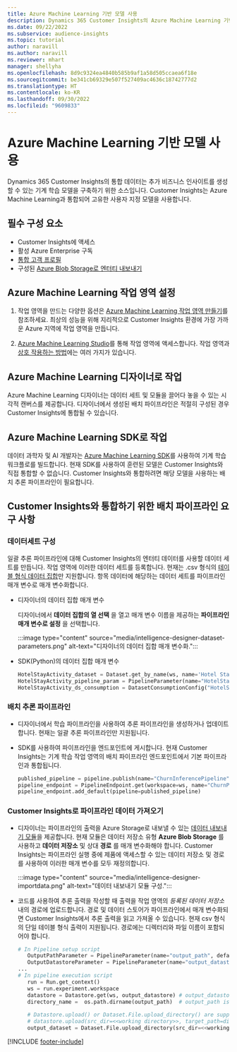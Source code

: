 ```yaml
---
title: Azure Machine Learning 기반 모델 사용
description: Dynamics 365 Customer Insights의 Azure Machine Learning 기반 모델을 사용합니다.
ms.date: 09/22/2022
ms.subservice: audience-insights
ms.topic: tutorial
author: naravill
ms.author: naravill
ms.reviewer: mhart
manager: shellyha
ms.openlocfilehash: 8d9c9324ea4840b585b9af1a58d505ccaea6f18e
ms.sourcegitcommit: be341cb69329e507f527409ac4636c18742777d2
ms.translationtype: HT
ms.contentlocale: ko-KR
ms.lasthandoff: 09/30/2022
ms.locfileid: "9609833"
---
```

# <a name="use-azure-machine-learning-based-models"></a>Azure Machine Learning 기반 모델 사용

Dynamics 365 Customer Insights의 통합 데이터는 추가 비즈니스 인사이트를 생성할 수 있는 기계 학습 모델을 구축하기 위한 소스입니다. Customer Insights는 Azure Machine Learning과 통합되어 고유한 사용자 지정 모델을 사용합니다.

## <a name="prerequisites"></a>필수 구성 요소

- Customer Insights에 액세스
- 활성 Azure Enterprise 구독
- [통합 고객 프로필](data-unification.md)
- 구성된 [Azure Blob Storage로 엔터티 내보내기](export-azure-blob-storage.md)

## <a name="set-up-azure-machine-learning-workspace"></a>Azure Machine Learning 작업 영역 설정

1. 작업 영역을 만드는 다양한 옵션은 [Azure Machine Learning 작업 영역 만들기](/azure/machine-learning/concept-workspace#-create-a-workspace)를 참조하세요. 최상의 성능을 위해 지리적으로 Customer Insights 환경에 가장 가까운 Azure 지역에 작업 영역을 만듭니다.

1. [Azure Machine Learning Studio](https://ml.azure.com/)를 통해 작업 영역에 액세스합니다. 작업 영역과 [상호 작용하는 방법](/azure/machine-learning/concept-workspace#tools-for-workspace-interaction)에는 여러 가지가 있습니다.

## <a name="work-with-azure-machine-learning-designer"></a>Azure Machine Learning 디자이너로 작업

Azure Machine Learning 디자이너는 데이터 세트 및 모듈을 끌어다 놓을 수 있는 시각적 캔버스를 제공합니다. 디자이너에서 생성된 배치 파이프라인은 적절히 구성된 경우 Customer Insights에 통합될 수 있습니다. 

## <a name="working-with-azure-machine-learning-sdk"></a>Azure Machine Learning SDK로 작업

데이터 과학자 및 AI 개발자는 [Azure Machine Learning SDK](/python/api/overview/azure/ml/?preserve-view=true&view=azure-ml-py)를 사용하여 기계 학습 워크플로를 빌드합니다. 현재 SDK를 사용하여 훈련된 모델은 Customer Insights와 직접 통합할 수 없습니다. Customer Insights와 통합하려면 해당 모델을 사용하는 배치 추론 파이프라인이 필요합니다.

## <a name="batch-pipeline-requirements-to-integrate-with-customer-insights"></a>Customer Insights와 통합하기 위한 배치 파이프라인 요구 사항

### <a name="dataset-configuration"></a>데이터세트 구성

일괄 추론 파이프라인에 대해 Customer Insights의 엔터티 데이터를 사용할 데이터 세트를 만듭니다. 작업 영역에 이러한 데이터 세트를 등록합니다. 현재는 .csv 형식의 [테이블 형식 데이터 집합](/azure/machine-learning/how-to-create-register-datasets#tabulardataset)만 지원합니다. 항목 데이터에 해당하는 데이터 세트를 파이프라인 매개 변수로 매개 변수화합니다.

- 디자이너의 데이터 집합 매개 변수

  디자이너에서 **데이터 집합의 열 선택** 을 열고 매개 변수 이름을 제공하는 **파이프라인 매개 변수로 설정** 을 선택합니다.

  :::image type="content" source="media/intelligence-designer-dataset-parameters.png" alt-text="디자이너의 데이터 집합 매개 변수화.":::

- SDK(Python)의 데이터 집합 매개 변수

   ```python
   HotelStayActivity_dataset = Dataset.get_by_name(ws, name='Hotel Stay Activity Data')
   HotelStayActivity_pipeline_param = PipelineParameter(name="HotelStayActivity_pipeline_param", default_value=HotelStayActivity_dataset)
   HotelStayActivity_ds_consumption = DatasetConsumptionConfig("HotelStayActivity_dataset", HotelStayActivity_pipeline_param)
   ```

### <a name="batch-inference-pipeline"></a>배치 추론 파이프라인
  
- 디자이너에서 학습 파이프라인을 사용하여 추론 파이프라인을 생성하거나 업데이트합니다. 현재는 일괄 추론 파이프라인만 지원됩니다.

- SDK를 사용하여 파이프라인을 엔드포인트에 게시합니다. 현재 Customer Insights는 기계 학습 작업 영역의 배치 파이프라인 엔드포인트에서 기본 파이프라인과 통합됩니다.

   ```python
   published_pipeline = pipeline.publish(name="ChurnInferencePipeline", description="Published Churn Inference pipeline")
   pipeline_endpoint = PipelineEndpoint.get(workspace=ws, name="ChurnPipelineEndpoint") 
   pipeline_endpoint.add_default(pipeline=published_pipeline)
   ```

### <a name="import-pipeline-data-into-customer-insights"></a>Customer Insights로 파이프라인 데이터 가져오기

- 디자이너는 파이프라인의 출력을 Azure Storage로 내보낼 수 있는 [데이터 내보내기 모듈](/azure/machine-learning/algorithm-module-reference/export-data)을 제공합니다. 현재 모듈은 데이터 저장소 유형 **Azure Blob Storage** 를 사용하고 **데이터 저장소** 및 상대 **경로** 를 매개 변수화해야 합니다. Customer Insights는 파이프라인 실행 중에 제품에 액세스할 수 있는 데이터 저장소 및 경로를 사용하여 이러한 매개 변수를 모두 재정의합니다.

  :::image type="content" source="media/intelligence-designer-importdata.png" alt-text="데이터 내보내기 모듈 구성.":::

- 코드를 사용하여 추론 출력을 작성할 때 출력을 작업 영역의 *등록된 데이터 저장소* 내의 경로에 업로드합니다. 경로 및 데이터 스토어가 파이프라인에서 매개 변수화되면 Customer Insights에서 추론 출력을 읽고 가져올 수 있습니다. 현재 csv 형식의 단일 테이블 형식 출력이 지원됩니다. 경로에는 디렉터리와 파일 이름이 포함되어야 합니다.

   ```python
   # In Pipeline setup script
      OutputPathParameter = PipelineParameter(name="output_path", default_value="HotelChurnOutput/HotelChurnOutput.csv")
      OutputDatastoreParameter = PipelineParameter(name="output_datastore", default_value="workspaceblobstore")
   ...
   # In pipeline execution script
      run = Run.get_context()
      ws = run.experiment.workspace
      datastore = Datastore.get(ws, output_datastore) # output_datastore is parameterized
      directory_name =  os.path.dirname(output_path)  # output_path is parameterized.
      
      # Datastore.upload() or Dataset.File.upload_directory() are supported methods to uplaod the data
      # datastore.upload(src_dir=<<working directory>>, target_path=directory_name, overwrite=False, show_progress=True)
      output_dataset = Dataset.File.upload_directory(src_dir=<<working directory>>, target = (datastore, directory_name)) # Remove trailing "/" from directory_name
   ```


[!INCLUDE [footer-include](includes/footer-banner.md)]